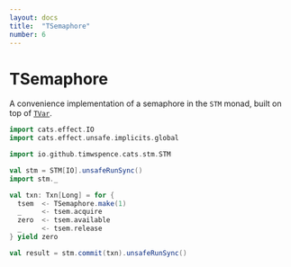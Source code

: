 ```yaml
---
layout: docs
title:  "TSemaphore"
number: 6
---
```


# TSemaphore

A convenience implementation of a semaphore in the `STM` monad, built on top of
[`TVar`](tvar.html).

```scala mdoc
import cats.effect.IO
import cats.effect.unsafe.implicits.global

import io.github.timwspence.cats.stm.STM

val stm = STM[IO].unsafeRunSync()
import stm._

val txn: Txn[Long] = for {
  tsem  <- TSemaphore.make(1)
  _     <- tsem.acquire
  zero  <- tsem.available
  _     <- tsem.release
} yield zero

val result = stm.commit(txn).unsafeRunSync()
```
